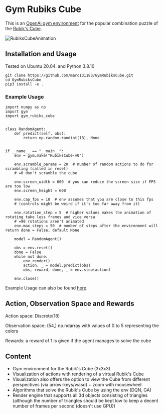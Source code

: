 # Gym Rubiks Cube

This is an [OpenAi gym environment](https://gym.openai.com/) for the popular combination puzzle of the [Rubik's Cube](https://en.wikipedia.org/wiki/Rubik%27s_Cube).

![RubiksCubeAnimation](/img/rubiksCubeAnimation.gif)

## Installation and Usage

Tested on Ubuntu 20.04. and Python 3.8.10

    git clone https://github.com/marc131183/GymRubiksCube.git
    cd GymRubiksCube
    pip3 install -e .
    
### Example Usage
    
    import numpy as np
    import gym
    import gym_rubiks_cube


    class RandomAgent:
        def predict(self, obs):
            return np.random.randint(18), None


    if __name__ == "__main__":
        env = gym.make("RubiksCube-v0")

        env.scramble_params = 20  # number of random actions to do for scrambling (called in reset)
        # =0 don't scramble the cube

        env.screen_width = 600  # you can reduce the screen size if FPS are too low
        env.screen_height = 600

        env.cap_fps = 10  # env assumes that you are close to this fps
        # (controls might be weird if it's too far away from it)
        
        env.rotation_step = 5  # higher values makes the animation of rotating take less frames and vice versa
        # =90 rotations aren't animated
        env.max_steps = 50  # number of steps after the environment will return done = False, default None

        model = RandomAgent()

        obs = env.reset()
        done = False
        while not done:
            env.render()
            action, _ = model.predict(obs)
            obs, reward, done, _ = env.step(action)

        env.close()
  
Example Usage can also be found [here](https://github.com/marc131183/GymRubiksCube/blob/main/experiments/example.py).

## Action, Observation Space and Rewards

Action space: Discrete(18)

Observation space: (54,) np.ndarray with values of 0 to 5 representing the colors

Rewards: a reward of 1 is given if the agent manages to solve the cube

## Content

- Gym environment for the Rubik's Cube (3x3x3)
- Visualization of actions with rendering of a virtual Rubik's Cube
- Visualization also offers the option to view the Cube from different perspectives (via arrow-keys/wasd) + zoom with mousewheel
- Algorithms that solve the Rubik's Cube by using the env (DQN, GA)
- Render engine that supports all 3d objects consisting of triangles (although the number of triangles should be kept low to keep a decent number of frames per second (doesn't use GPU))
